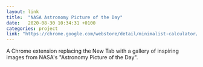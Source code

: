 ```yaml
---
layout: link
title:  "NASA Astronomy Picture of the Day"
date:   2020-08-30 10:34:31 +0100
categories: project
link: "https://chrome.google.com/webstore/detail/minimalist-calculator/ndjgjlhkejbigpggeceemkahlcbdemhp"
---
```

A Chrome extension replacing the New Tab with a gallery of inspiring images from NASA's "Astronomy Picture of the Day".